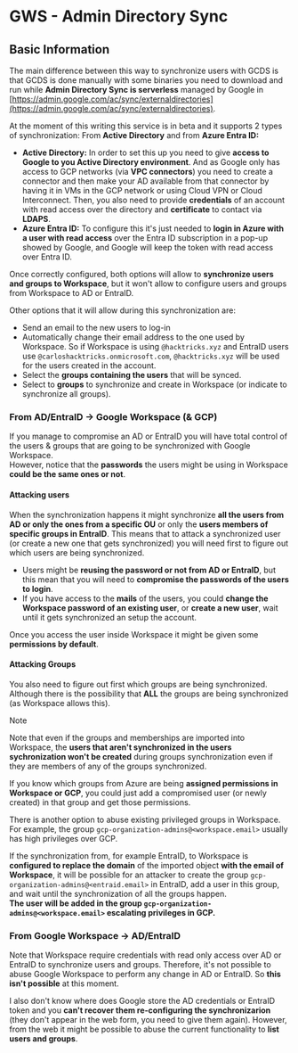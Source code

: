 # GWS - Admin Directory Sync

## Basic Information

The main difference between this way to synchronize users with GCDS is that GCDS is done manually with some binaries you need to download and run while **Admin Directory Sync is serverless** managed by Google in [https://admin.google.com/ac/sync/externaldirectories](https://admin.google.com/ac/sync/externaldirectories).

At the moment of this writing this service is in beta and it supports 2 types of synchronization: From **Active Directory** and from **Azure Entra ID:**

- **Active Directory:** In order to set this up you need to give **access to Google to you Active Directory environment**. And as Google only has access to GCP networks (via **VPC connectors**) you need to create a connector and then make your AD available from that connector by having it in VMs in the GCP network or using Cloud VPN or Cloud Interconnect. Then, you also need to provide **credentials** of an account with read access over the directory and **certificate** to contact via **LDAPS**.
- **Azure Entra ID:** To configure this it's just needed to **login in Azure with a user with read access** over the Entra ID subscription in a pop-up showed by Google, and Google will keep the token with read access over Entra ID.

Once correctly configured, both options will allow to **synchronize users and groups to Workspace**, but it won't allow to configure users and groups from Workspace to AD or EntraID.

Other options that it will allow during this synchronization are:

- Send an email to the new users to log-in
- Automatically change their email address to the one used by Workspace. So if Workspace is using `@hacktricks.xyz` and EntraID users use `@carloshacktricks.onmicrosoft.com`, `@hacktricks.xyz` will be used for the users created in the account.
- Select the **groups containing the users** that will be synced.
- Select to **groups** to synchronize and create in Workspace (or indicate to synchronize all groups).

### From AD/EntraID -> Google Workspace (& GCP)

If you manage to compromise an AD or EntraID you will have total control of the users & groups that are going to be synchronized with Google Workspace.\
However, notice that the **passwords** the users might be using in Workspace **could be the same ones or not**.

#### Attacking users

When the synchronization happens it might synchronize **all the users from AD or only the ones from a specific OU** or only the **users members of specific groups in EntraID**. This means that to attack a synchronized user (or create a new one that gets synchronized) you will need first to figure out which users are being synchronized.

- Users might be **reusing the password or not from AD or EntraID**, but this mean that you will need to **compromise the passwords of the users to login**.
- If you have access to the **mails** of the users, you could **change the Workspace password of an existing user**, or **create a new user**, wait until it gets synchronized an setup the account.

Once you access the user inside Workspace it might be given some **permissions by default**.

#### Attacking Groups

You also need to figure out first which groups are being synchronized. Although there is the possibility that **ALL** the groups are being synchronized (as Workspace allows this).

> [!NOTE]
> Note that even if the groups and memberships are imported into Workspace, the **users that aren't synchronized in the users sychronization won't be created** during groups synchronization even if they are members of any of the groups synchronized.

If you know which groups from Azure are being **assigned permissions in Workspace or GCP**, you could just add a compromised user (or newly created) in that group and get those permissions.

There is another option to abuse existing privileged groups in Workspace. For example, the group `gcp-organization-admins@<workspace.email>` usually has high privileges over GCP.

If the synchronization from, for example EntraID, to Workspace is **configured to replace the domain** of the imported object **with the email of Workspace**, it will be possible for an attacker to create the group `gcp-organization-admins@<entraid.email>` in EntraID, add a user in this group, and wait until the synchronization of all the groups happen.\
**The user will be added in the group `gcp-organization-admins@<workspace.email>` escalating privileges in GCP.**

### From Google Workspace -> AD/EntraID

Note that Workspace require credentials with read only access over AD or EntraID to synchronize users and groups. Therefore, it's not possible to abuse Google Workspace to perform any change in AD or EntraID. So **this isn't possible** at this moment.

I also don't know where does Google store the AD credentials or EntraID token and you **can't recover them re-configuring the synchronizarion** (they don't appear in the web form, you need to give them again). However, from the web it might be possible to abuse the current functionality to **list users and groups**.


